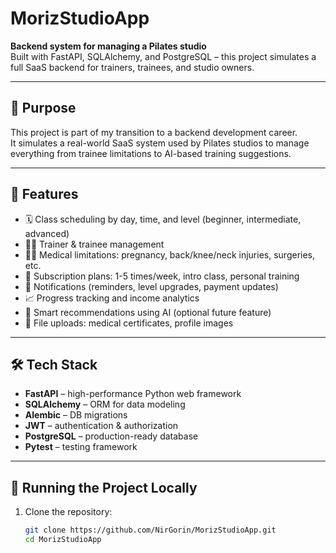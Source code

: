 # MorizStudioApp


**Backend system for managing a Pilates studio**  
Built with FastAPI, SQLAlchemy, and PostgreSQL – this project simulates a full SaaS backend for trainers, trainees, and studio owners.

---

## 🎯 Purpose

This project is part of my transition to a backend development career.  
It simulates a real-world SaaS system used by Pilates studios to manage everything from trainee limitations to AI-based training suggestions.

---

## 🧩 Features

- 🗓️ Class scheduling by day, time, and level (beginner, intermediate, advanced)
- 🧑‍🏫 Trainer & trainee management
- 🧍‍♀️ Medical limitations: pregnancy, back/knee/neck injuries, surgeries, etc.
- 🧾 Subscription plans: 1-5 times/week, intro class, personal training
- 💬 Notifications (reminders, level upgrades, payment updates)
- 📈 Progress tracking and income analytics
- 🧠 Smart recommendations using AI (optional future feature)
- 📁 File uploads: medical certificates, profile images

---

## 🛠 Tech Stack

- **FastAPI** – high-performance Python web framework
- **SQLAlchemy** – ORM for data modeling
- **Alembic** – DB migrations
- **JWT** – authentication & authorization
- **PostgreSQL** – production-ready database
- **Pytest** – testing framework

---

## 🚀 Running the Project Locally

1. Clone the repository:
   ```bash
   git clone https://github.com/NirGorin/MorizStudioApp.git
   cd MorizStudioApp
